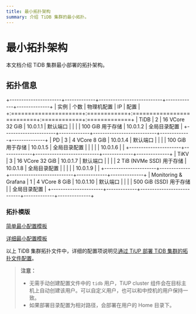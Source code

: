 ```yaml
---
title: 最小拓扑架构
summary: 介绍 TiDB 集群的最小拓扑。
---
```


# 最小拓扑架构

本文档介绍 TiDB 集群最小部署的拓扑架构。

## 拓扑信息

+----------------------+-------------+---------------------------+-------------+--------------+
| 实例                 | 个数        | 物理机配置                | IP          | 配置         |
+:=====================+:============+:==========================+:============+:=============+
| TiDB                 | 2           | 16 VCore 32 GiB           | 10.0.1.1    | 默认端口     |
|                      |             | 100 GiB 用于存储          | 10.0.1.2    | 全局目录配置 |
+----------------------+-------------+---------------------------+-------------+--------------+
| PD                   | 3           | 4 VCore 8 GiB             | 10.0.1.4    | 默认端口     |
|                      |             | 100 GiB 用于存储          | 10.0.1.5    | 全局目录配置 |
|                      |             |                           | 10.0.1.6    |              |
+----------------------+-------------+---------------------------+-------------+--------------+
| TiKV                 | 3           | 16 VCore 32 GiB           | 10.0.1.7    | 默认端口     |
|                      |             | 2 TiB (NVMe SSD) 用于存储 | 10.0.1.8    | 全局目录配置 |
|                      |             |                           | 10.0.1.9    |              |
+----------------------+-------------+---------------------------+-------------+--------------+
| Monitoring & Grafana | 1           | 4 VCore 8 GiB             | 10.0.1.10   | 默认端口     |
|                      |             | 500 GiB (SSD) 用于存储    |             | 全局目录配置 |
+----------------------+-------------+---------------------------+-------------+--------------+

### 拓扑模版

[简单最小配置模板](https://github.com/pingcap/docs/blob/master/config-templates/simple-mini.yaml)

[详细最小配置模板](https://github.com/pingcap/docs/blob/master/config-templates/complex-mini.yaml)

以上 TiDB 集群拓扑文件中，详细的配置项说明见[通过 TiUP 部署 TiDB 集群的拓扑文件配置](/tiup/tiup-cluster-topology-reference.md)。

> **注意：**
>
> - 无需手动创建配置文件中的 `tidb` 用户，TiUP cluster 组件会在目标主机上自动创建该用户。可以自定义用户，也可以和中控机的用户保持一致。
> - 如果部署目录配置为相对路径，会部署在用户的 Home 目录下。
